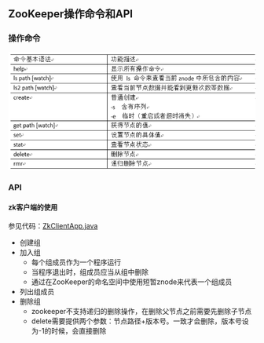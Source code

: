 ## ZooKeeper操作命令和API


### 操作命令
![image](img/ZooKeeper基本操作命令.png)


### API
#### zk客户端的使用

参见代码：[ZkClientApp.java](src/main/java/apps/ZkClientApp.java)

- 创建组
- 加入组
    - 每个组成员作为一个程序运行
    - 当程序退出时，组成员应当从组中删除
    - 通过在ZooKeeper的命名空间中使用短暂znode来代表一个组成员
- 列出组成员
- 删除组
    - zookeeper不支持递归的删除操作，在删除父节点之前需要先删除子节点
    - delete需要提供两个参数：节点路径+版本号。一致才会删除，版本号设为-1的时候，会直接删除


